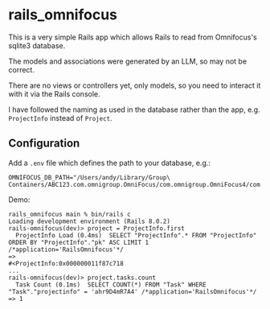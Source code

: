 # rails_omnifocus

This is a very simple Rails app which allows Rails to read from Omnifocus's sqlite3 database.

The models and associations were generated by an LLM, so may not be correct.

There are no views or controllers yet, only models, so you need to interact it with it via the Rails console.

I have followed the naming as used in the database rather than the app, e.g. `ProjectInfo` instead of `Project`.

## Configuration

Add a `.env` file which defines the path to your database, e.g.:

```
OMNIFOCUS_DB_PATH="/Users/andy/Library/Group\ Containers/ABC123.com.omnigroup.OmniFocus/com.omnigroup.OmniFocus4/com.omnigroup.OmniFocusModel/OmniFocusDatabase.db"
```

Demo:

```
rails_omnifocus main % bin/rails c
Loading development environment (Rails 8.0.2)
rails-omnifocus(dev)> project = ProjectInfo.first
  ProjectInfo Load (0.4ms)  SELECT "ProjectInfo".* FROM "ProjectInfo" ORDER BY "ProjectInfo"."pk" ASC LIMIT 1 /*application='RailsOmnifocus'*/
=>
#<ProjectInfo:0x000000011f87c718
...
rails-omnifocus(dev)> project.tasks.count
  Task Count (0.1ms)  SELECT COUNT(*) FROM "Task" WHERE "Task"."projectinfo" = 'ahr9D4mR7A4' /*application='RailsOmnifocus'*/
=> 1
```
